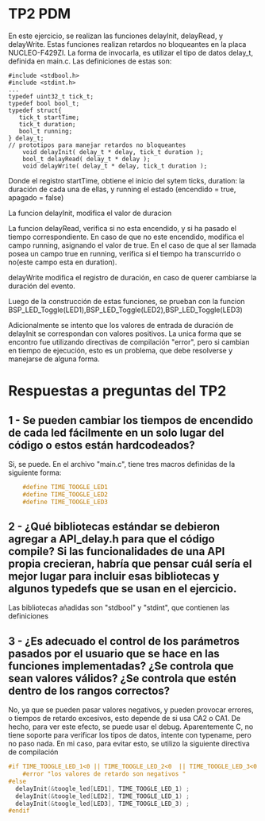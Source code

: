 # TP2 PDM 

En este ejercicio, se realizan las funciones delayInit, delayRead, y delayWrite. Estas funciones realizan retardos no bloqueantes en la 
placa NUCLEO-F429ZI. La forma de invocarla, es utilizar el tipo de datos delay_t, definida en main.c. Las definiciones de estas son: 
```
#include <stdbool.h>
#include <stdint.h>
... 
typedef uint32_t tick_t;
typedef bool bool_t;
typedef struct{
   tick_t startTime;
   tick_t duration;
   bool_t running;
} delay_t;
// prototipos para manejar retardos no bloqueantes  
	void delayInit( delay_t * delay, tick_t duration );
	bool_t delayRead( delay_t * delay );
	void delayWrite( delay_t * delay, tick_t duration );
```
Donde el registro startTime, obtiene el inicio del sytem ticks, duration: la duración de cada una de ellas, y running el estado (encendido = true, apagado = false) 

La funcion delayInit, modifica el valor de duracion 

La funcion delayRead, verifica si no esta encendido, y si ha pasado el tiempo correspondiente.  En caso de que no este 
encendido, modifica el campo running, asignando el valor de true. En el caso de que al ser llamada posea un campo true en running, 
verifica si el tiempo ha transcurrido o no(este campo esta en duration). 

delayWrite modifica el registro de duración, en caso de querer cambiarse la duración del evento. 


Luego de la construcción de estas funciones, se prueban con la funcion BSP_LED_Toggle(LED1),BSP_LED_Toggle(LED2),BSP_LED_Toggle(LED3)

Adicionalmente se intento que los valores de entrada de duración de delayInit se correspondan con valores positivos. La unica forma que se encontro 
fue utilizando directivas de compilación "error", pero si cambian en tiempo de ejecución, esto es un problema, que debe resolverse y manejarse 
de alguna forma.  



# Respuestas a preguntas del TP2 

## 1 - Se pueden cambiar los tiempos de encendido de cada led fácilmente en un solo lugar del código o estos están hardcodeados?
Si, se puede. En el archivo "main.c", tiene tres macros definidas de la siguiente forma: 

```c
	#define TIME_TOOGLE_LED1 
	#define TIME_TOOGLE_LED2 
	#define TIME_TOOGLE_LED3 
```
	

## 2 - ¿Qué bibliotecas estándar se debieron agregar a API_delay.h para que el código compile? Si las funcionalidades de una API propia crecieran, habría que pensar cuál sería el mejor lugar para incluir esas bibliotecas y algunos typedefs que se usan en el ejercicio.

Las bibliotecas añadidas son "stdbool" y "stdint", que contienen las definiciones  
## 3 - ¿Es adecuado el control de los parámetros pasados por el usuario que se hace en las funciones implementadas? ¿Se controla que sean valores válidos? ¿Se controla que estén dentro de los rangos correctos?
No, ya que se pueden pasar valores negativos, y pueden provocar errores, o tiempos de retardo excesivos, esto depende de si 
usa CA2 o CA1. 
De hecho, para ver este efecto, se puede usar el debug. Aparentemente C, no tiene soporte para verificar los tipos de datos, 
intente con typename, pero no paso nada. En mi caso, para evitar esto, se utilizo la siguiente directiva de compilación 

```c
#if TIME_TOOGLE_LED_1<0 || TIME_TOOGLE_LED_2<0  || TIME_TOOGLE_LED_3<0
	#error "los valores de retardo son negativos "
#else
  delayInit(&toogle_led[LED1], TIME_TOOGLE_LED_1) ;
  delayInit(&toogle_led[LED2], TIME_TOOGLE_LED_1) ;
  delayInit(&toogle_led[LED3], TIME_TOOGLE_LED_3) ;
#endif 
```


